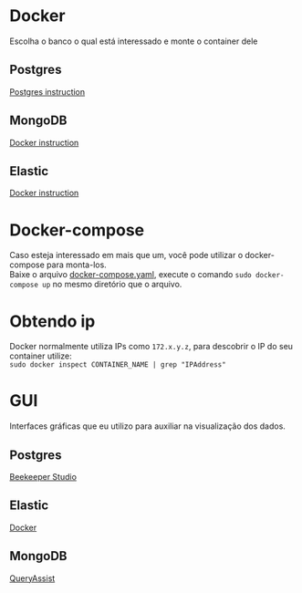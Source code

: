 # Docker
Escolha o banco o qual está interessado e monte o container dele

## Postgres
[Postgres instruction](postgres_study.md)  

## MongoDB
[Docker instruction](mongodb_study.md)  

## Elastic
[Docker instruction](elasticsearch_study.md)  

# Docker-compose
Caso esteja interessado em mais que um, você pode utilizar o docker-compose para monta-los.  
Baixe o arquivo [docker-compose.yaml](docker-compose.yaml), execute o comando `sudo docker-compose up` no mesmo diretório que o arquivo.  

# Obtendo ip
Docker normalmente utiliza IPs como `172.x.y.z`, para descobrir o IP do seu container utilize:  
`sudo docker inspect CONTAINER_NAME | grep "IPAddress"`  

# GUI
Interfaces gráficas que eu utilizo para auxiliar na visualização dos dados.  

## Postgres 
[Beekeeper Studio](https://www.beekeeperstudio.io/)

## Elastic
[Docker](kibana_study.md)

## MongoDB
[QueryAssist](https://queryassist.com/)